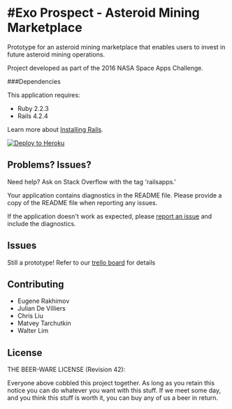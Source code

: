 #Exo Prospect - Asteroid Mining Marketplace
================

Prototype for an asteroid mining marketplace that enables users to invest in future asteroid mining operations.

Project developed as part of the 2016 NASA Space Apps Challenge.

###Dependencies

This application requires:

- Ruby 2.2.3
- Rails 4.2.4

Learn more about [Installing Rails](http://railsapps.github.io/installing-rails.html).

[![Deploy to Heroku](https://www.herokucdn.com/deploy/button.png)](https://heroku.com/deploy)


Problems? Issues?
-----------

Need help? Ask on Stack Overflow with the tag 'railsapps.'

Your application contains diagnostics in the README file. Please provide a copy of the README file when reporting any issues.

If the application doesn't work as expected, please [report an issue](https://github.com/RailsApps/rails_apps_composer/issues)
and include the diagnostics.

Issues
-------------

Still a prototype! Refer to our [trello board](https://trello.com/b/BCSr33Es/spaceapps-2016-project-board) for details

Contributing
------------
- Eugene Rakhimov
- Julian De Villiers
- Chris Liu
- Matvey Tarchutkin
- Walter Lim

License
-------
THE BEER-WARE LICENSE (Revision 42):

Everyone above cobbled this project together. As long as you retain this notice you can do whatever you want with this stuff. If we meet some day, and you think this stuff is worth it, you can buy any of us a beer in return.
